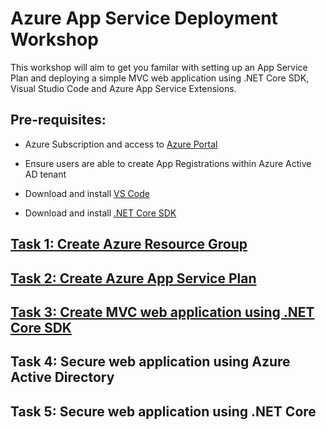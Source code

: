 # Azure App Service Deployment Workshop

This workshop will aim to get you familar with setting up an App Service Plan and deploying a simple MVC web application using .NET Core SDK, Visual Studio Code and Azure App Service Extensions.

## Pre-requisites:

- Azure Subscription and access to [Azure Portal](https://ms.portal.azure.com/#home)

- Ensure users are able to create App Registrations within Azure Active AD tenant

- Download and install [VS Code](https://code.visualstudio.com/Download)

- Download and install [.NET Core SDK](https://dotnet.microsoft.com/download)

## [Task 1: Create Azure Resource Group](azure-resource-group/create-resource-group.md)

## [Task 2: Create Azure App Service Plan](azure-app-service/create-azure-app-service-plan.md)

## [Task 3: Create MVC web application using .NET Core SDK](dotnet-mvc/create-mvc-app.md)

## Task 4: Secure web application using Azure Active Directory

## Task 5: Secure web application using .NET Core